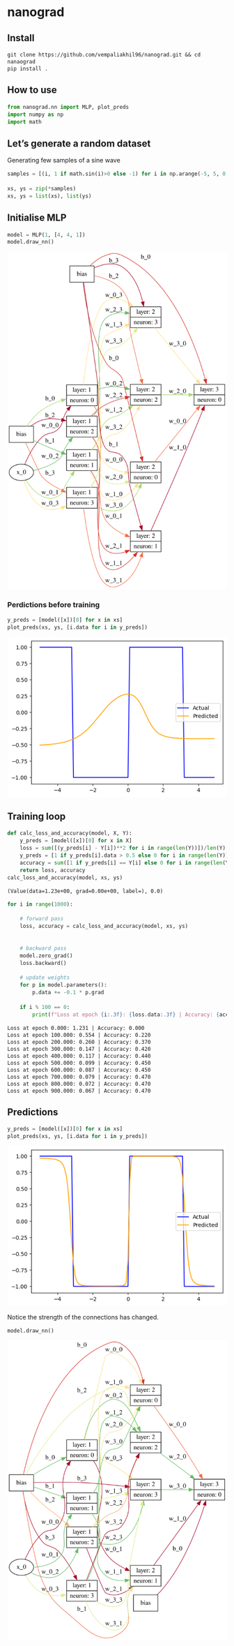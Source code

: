 # nanograd

<!-- WARNING: THIS FILE WAS AUTOGENERATED! DO NOT EDIT! -->

## Install

    git clone https://github.com/vempaliakhil96/nanograd.git && cd nanaograd
    pip install .

## How to use

``` python
from nanograd.nn import MLP, plot_preds
import numpy as np
import math
```

## Let’s generate a random dataset

Generating few samples of a sine wave

``` python
samples = [(i, 1 if math.sin(i)>0 else -1) for i in np.arange(-5, 5, 0.1)]

xs, ys = zip(*samples)
xs, ys = list(xs), list(ys)
```

## Initialise MLP

``` python
model = MLP(1, [4, 4, 1])
model.draw_nn()
```

![](index_files/figure-commonmark/cell-4-output-1.svg)

### Perdictions before training

``` python
y_preds = [model([x])[0] for x in xs]
plot_preds(xs, ys, [i.data for i in y_preds])
```

![](index_files/figure-commonmark/cell-5-output-1.png)

## Training loop

``` python
def calc_loss_and_accuracy(model, X, Y):
    y_preds = [model([x])[0] for x in X]
    loss = sum([(y_preds[i] - Y[i])**2 for i in range(len(Y))])/len(Y) # MSE
    y_preds = [1 if y_preds[i].data > 0.5 else 0 for i in range(len(Y))]
    accuracy = sum([1 if y_preds[i] == Y[i] else 0 for i in range(len(Y))])/len(Y)
    return loss, accuracy
calc_loss_and_accuracy(model, xs, ys)
```

    (Value(data=1.23e+00, grad=0.00e+00, label=), 0.0)

``` python
for i in range(1000):
    
    # forward pass
    loss, accuracy = calc_loss_and_accuracy(model, xs, ys)
    
    
    # backward pass
    model.zero_grad()
    loss.backward()

    # update weights
    for p in model.parameters():
        p.data += -0.1 * p.grad
    
    if i % 100 == 0:
        print(f"Loss at epoch {i:.3f}: {loss.data:.3f} | Accuracy: {accuracy:.3f}")
```

    Loss at epoch 0.000: 1.231 | Accuracy: 0.000
    Loss at epoch 100.000: 0.554 | Accuracy: 0.220
    Loss at epoch 200.000: 0.260 | Accuracy: 0.370
    Loss at epoch 300.000: 0.147 | Accuracy: 0.420
    Loss at epoch 400.000: 0.117 | Accuracy: 0.440
    Loss at epoch 500.000: 0.099 | Accuracy: 0.450
    Loss at epoch 600.000: 0.087 | Accuracy: 0.450
    Loss at epoch 700.000: 0.079 | Accuracy: 0.470
    Loss at epoch 800.000: 0.072 | Accuracy: 0.470
    Loss at epoch 900.000: 0.067 | Accuracy: 0.470

## Predictions

``` python
y_preds = [model([x])[0] for x in xs]
plot_preds(xs, ys, [i.data for i in y_preds])
```

![](index_files/figure-commonmark/cell-8-output-1.png)

Notice the strength of the connections has changed.

``` python
model.draw_nn()
```

![](index_files/figure-commonmark/cell-9-output-1.svg)
